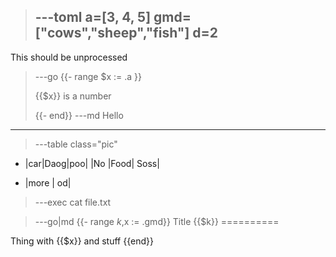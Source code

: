 >---toml
a=[3, 4, 5]
gmd=["cows","sheep","fish"]
d=2
>---
This should be unprocessed
>---go
{{- range $x := .a }}
    <p>{{$x}} is a number</p>
{{- end}}
>---md
Hello
-----

>---table class="pic"
* |car|Daog|poo|
  |No |Food| Soss|
- |more | od|

>---exec cat file.txt

>---go|md
{{- range $k ,$x := .gmd}}
Title {{$k}}
==========

Thing with {{$x}} and stuff
{{end}}



